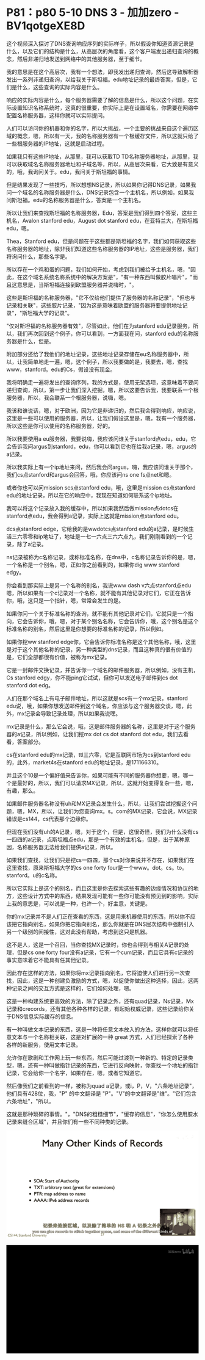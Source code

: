 # P81：p80 5-10 DNS 3 - 加加zero - BV1qotgeXE8D

这个视频深入探讨了DNS查询响应序列的实际样子，所以假设你知道资源记录是什么，以及它们的结构是什么，从高层次的角度看，这个客户端发出递归查询的概念，然后非递归地发送到网络中的其他服务器，至于细节。

我的意思是在这个高层次，我有一个想法，即我发出递归查询，然后这导致解析器发出一系列非递归查询，以给我关于斯坦福。edu地址记录的最终答案，但是，它们是什么，这些查询的实际内容是什么。

响应的实际内容是什么，每个服务器需要了解的信息是什么，所以这个问题，在实际设置知识名称系统时，这真的很重要，你实际上是在设置域名，你需要在网络中配置名称服务器，这样你就可以实际提问。

人们可以访问你的机器和你的名字，所以大挑战，一个主要的挑战来自这个遍历区域的概念，嗯，所以有一天，我的名称服务器有一个根缓存文件，所以这就只给了一些根服务器的IP地址，这就是启动过程。

如果我只有这些IP地址，从那里，我可以获取TD TD名称服务器地址，从那里，我可以获取域名名称服务器地址和子域名等，所以，从高层次来看，它大致是有意义的，哦，我询问关于。edu，我问关于斯坦福的事情。

但是结果发现了一些技巧，所以想想NS记录，所以如果你记得DNS记录，如果我问一个域名的名称服务器是什么，DNS记录包含一个主机名，所以例如，如果我问斯坦福。edu的名称服务器是什么，答案是一个主机名。

所以让我们来查找斯坦福的名称服务器，Edu，答案是我们得到四个答案，这些主机名，Avalon stanford edu，August dot stanford edu，在亚特兰大，在斯坦福 edu，嗯。

Thea，Stanford edu，但是问题在于这些都是斯坦福的名字，我们如何获取这些名称服务器的地址，除非我们知道这些名称服务器的IP地址，这些是服务器，我们将询问什么，那些名字是。

所以存在一个鸡和蛋的问题，我们如何开始，考虑到我们被给予主机名，嗯，"因此，在这个域名系统名称系统中的解决方案是"，"有一种东西叫做胶片唱片"，"而且这意思是，当斯坦福连接到欧盟服务器并说嗨时，"。

这些是斯坦福的名称服务器，"它不仅给他们提供了服务器的名称记录"，"但也与记录相关联"，这些胶片记录，"因为这是意味着欧盟的服务器将要提供地址记录"，"斯坦福大学的记录"。

"仅对斯坦福的名称服务器有效"，尽管如此，他们在为stanford edu记录服务，所以，我们再次回到这个例子，你可以看到，一方面我在问，stanford edu的名称服务器是什么，但是。

附加部分还给了我他们的地址记录，这些地址记录存储在eu名称服务器中，所以，让我简单地走一遍，嗯，这个例子，所以我要做的是，我要去，嗯，查找www，stanford。edu的Cs，假设没有现金。

我将明确走一遍将发出的查询序列，我的方式是，使用无架选项，这意味着不要问递归查询，所以，第一步让我们深入挖掘，嗯，所以这要告诉我，我要联系一个根服务器，所以，我会联系一个根服务器，说嗨，嗯。

我该和谁说话，嗯，对于欧洲，因为它是非递归的，然后我会得到响应，响应说，这里是一些可以使用的服务器，所以，让我们假设这里是，嗯，我有一个服务器，所以这些是你可以使用的名称服务器，好的。

所以我要使用a eu服务器，我要说嗨，我应该问谁关于stanford点edu，edu，它会告诉我问argus到stanford，edu，你可以看到它也在给我a记录，嗯，argus的a记录。

所以我实际上有一个ip地址来问，然后我会问argus，嗨，我应该问谁关于那个，我们cs点stanford和argus会回答，哦，你应该问ns one fs点net和嗯。

或者你也可以问mission scs点stanford edu，哦，这里是mission cs点stanford edu的地址记录，所以在它的响应中，我现在知道如何联系这个ip地址。

我可以将这个记录放入我的缓存中，所以如果我然后做mission点dotcs在stanford点edu，我会得到a记录，实际上这就是mission点stanford edu。

dcs点stanford edge，它给我的是wwdotcs点stanford edu的a记录，是时候生活三六零零和ip地址了，地址是一七一六点三六六点九，我们刚刚看到的一个记录，除了a记录。

ns记录被称为c名称记录，或称标准名称，在dns中，c名称记录告诉你的是，嗯，一个名称是一个别名，嗯，正如你之前看到的，如果你dig www stanford edgy。

你会看到那实际上是另一个名称的别名，我说www dash v六点stanford点edu嗯，所以如果有一个c记录对一个名称，就不能有其他记录对它们，它正在告诉你，哦，这只是一个指针，嗯，常常会发生的是。

如果你问一个关于标准名称的查询，就不能有其他记录对它们，它就只是一个指向，它会告诉你，哦，嗯，对于某个别名名称，它会告诉你，哦，这个别名是这个标准名称的别名，然后这里是你想要的标准名称的记录，所以例如。

如果你挖ww stanford edge你，它会告诉你标准名称是这个其他名称，哦，这里是对于这个其他名称的记录，另一种类型的dns记录，而且这种真的很有价值的是，它们全部都很有价值，被称为mx记录。

它是一封邮件交换记录，并告诉你一个域名的邮件服务器，所以例如，没有主机，Cs stanford edgy，你不能ping它试试，但你可以发送电子邮件到cs dot stanford dot edg。

人们在那个域名上有电子邮件地址，所以这就是scs有一个mx记录，stanford edu说，哦，如果你想发送邮件到这个域名，你应该与这个服务器交谈，嗯，此外，mx记录会导致记录处理，所以如果我说嘿。

mx记录是什么，那么它会说，哦，这是邮件服务器的名称，这里是对于这个服务器的a记录，所以例如，让我们挖mx dot cs dot stanford dot edu，我们去看看，答案部分。

cs在stanford edu的mx记录，ttl三六零，它是互联网市场为cs到stanford edu的，此外，market4s在stanford edu的地址记录，是171166310。

并且这个10是一个偏好值来告诉你，如果可能有不同的服务器你想要，嗯，哪一个是最好的，所以，我们可以请求MX记录，所以，这就开始变得复杂一些，嗯，有趣，那么。

如果邮件服务器名称没有uh和MX记录会发生什么，所以，让我们尝试挖掘这个问题，嗯，MX，所以，让我们为您查询mx。s。com的MX记录，它会说，MX记录错误是cs144，cs代表那个边缘你。

但现在我们没有uh的A记录，嗯，对于这个，但是，这很奇怪，我们为什么没有cs一四四的a记录，点斯坦福点edu，那是一个有效的主机名，但是，出于某种原因，名称服务器无法给我们提供a记录，所以。

如果我们查找，让我们只是挖cs一四四，那个cs对你来说并不存在，如果我们在这里查找，原来斯坦福大学的cs one forty four是一个www。dot。cs。to。stanford。u的c名称。

所以它实际上是这个的别名，而且这里是你去探索这些有趣的边缘情况和协议的地方，这些设计方式中的东西，结果发现可能有一些你可能没有预见到的影响，实际上我的意思是，可以说是一种，也许一个，好主意，关键是。

你的mx记录并不是人们正在查看的东西，这是用来机器使用的东西，所以你不应该把它指向别名，如果你把它指向别名，那么你就是在DNS层次结构中强制引入另一个级别的间接性，这对此没有帮助，考虑到这只是机器。

这不是人，这是一个召回，当你查找MX记录时，你也会得到与相关A记录的处理，但是cs one forty four没有a记录，它有一个cum记录，而且它具有c记录的事实意味着它不能具有任其他记录。

因此存在这样的方法，如果你将mx记录指向别名，它将迫使人们进行另一次查找，因此，这是一种创建负激励的方式，嗯，以促使你做出这种选择，因此，这两种记录之间的交互方式是这样的，它们如何处理，嗯。

这是一种构建系统更高效的方法，除了记录之外，还有quad记录，Ns记录，Mx记录和crecords，还有其他各种各样的记录，有起始权威记录，这些记录给你关于DNS信息实际缓存的信息。

有一种叫做文本记录的东西，这是一种将任意文本放入的方法，这样你就可以将任意文本与一个名称相关联，这是对扩展的一种 great 方式，人们已经探索了各种各样的新服务，使用文本记录。

允许你在歌剧和工作网上玩一些东西，然后可能过渡到一种新的、特定的记录类型，嗯，还有一种叫做指针记录的东西，它进行反向映射，你查找一个地址的指针记录，它会给你一个名字，如果存在，嗯，或者它知道它。

然后像我们之前看到的一样，被称为quad a记录，或i，P，V，"六条地址记录"，他们具有428位，我，"P" 的中文翻译是 "P"。"V"的中文翻译是"维"。"它们包含六条地址"，"所以。

这就是那种琐碎的事情。"，"DNS的粗糙细节"，"缓存的信息"，"你怎么使用胶水记录来缝合区域"，并且你们有一些不同种类的记录。



![](img/52560257f2d4b87ece511d34e74192fb_1.png)

![](img/52560257f2d4b87ece511d34e74192fb_2.png)